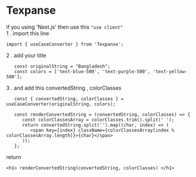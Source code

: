 # Texpanse

if you using 'Next.js' then use this `"use client"` <br>
1 . import this line 
```
import { useCaseConverter } from 'Texpanse';
```
2 . add your title
```
   const originalString = "Bangladesh";
   const colors = ['text-blue-500', 'text-purple-500', 'text-yellow-500'];
```
3 . and add this convertedString , colorClasses
```
   const { convertedString, colorClasses } = useCaseConverter(originalString, colors);

   const renderConvertedString = (convertedString, colorClasses) => {
      const colorClassesArray = colorClasses.trim().split(' ');
      return convertedString.split('').map((char, index) => (
         <span key={index} className={colorClassesArray[index % colorClassesArray.length]}>{char}</span>
      ));
   };
```
return 
```
<h1> renderConvertedString(convertedString, colorClasses) </h1>
```

